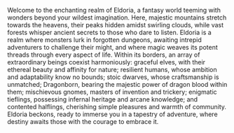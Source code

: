 Welcome to the enchanting realm of Eldoria, a fantasy world teeming with wonders beyond your wildest imagination. Here, majestic mountains stretch towards the heavens, their peaks hidden amidst swirling clouds, while vast forests whisper ancient secrets to those who dare to listen. Eldoria is a realm where monsters lurk in forgotten dungeons, awaiting intrepid adventurers to challenge their might, and where magic weaves its potent threads through every aspect of life. Within its borders, an array of extraordinary beings coexist harmoniously: graceful elves, with their ethereal beauty and affinity for nature; resilient humans, whose ambition and adaptability know no bounds; stoic dwarves, whose craftsmanship is unmatched; Dragonborn, bearing the majestic power of dragon blood within them; mischievous gnomes, masters of invention and trickery; enigmatic tieflings, possessing infernal heritage and arcane knowledge; and contented halflings, cherishing simple pleasures and warmth of community. Eldoria beckons, ready to immerse you in a tapestry of adventure, where destiny awaits those with the courage to embrace it.